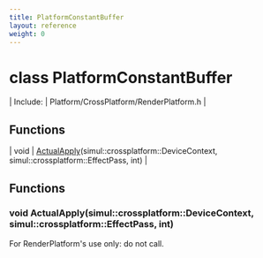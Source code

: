 ```yaml
---
title: PlatformConstantBuffer
layout: reference
weight: 0
---
```

class PlatformConstantBuffer
===

| Include: | Platform/CrossPlatform/RenderPlatform.h |



Functions
---

| void | [ActualApply](#ActualApply)(simul::crossplatform::DeviceContext, simul::crossplatform::EffectPass, int) |


Functions
---

### <a name="ActualApply"/>void ActualApply(simul::crossplatform::DeviceContext, simul::crossplatform::EffectPass, int)
For RenderPlatform's use only: do not call.
